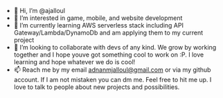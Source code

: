 - 👋 Hi, I’m @ajalloul
- 👀 I’m interested in game, mobile, and website development
- 🌱 I’m currently learning AWS serverless stack including API Gateway/Lambda/DynamoDb and am applying them to my current project
- 💞️ I’m looking to collaborate with devs of any kind. We grow by working together and I hope youve got something cool to work on :P. I love learning and 
hope whatever we do is cool!
- 📫 Reach me by my email adnanmjalloul@gmail.com or via my github account. If I am not mistaken you can dm me. Feel free to hit me up. I  love to talk to people about 
new projects and possibilities.

<!---
ajalloul/ajalloul is a ✨ special ✨ repository because its `README.md` (this file) appears on your GitHub profile.
You can click the Preview link to take a look at your changes.
--->
